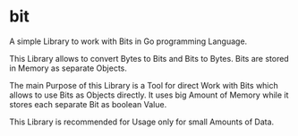 # bit

A simple Library to work with Bits in Go programming Language.

This Library allows to convert Bytes to Bits and Bits to Bytes. Bits are stored in Memory as separate Objects.

The main Purpose of this Library is a Tool for direct Work with Bits which allows to use Bits as Objects directly. It uses big Amount of Memory while it stores each separate Bit as boolean Value.

This Library is recommended for Usage only for small Amounts of Data.
